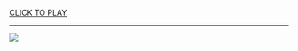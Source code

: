 
<a href="https://premium76.site?title=type_games_unblocked&ref=13M">CLICK TO PLAY</a></h3>
<hr>

<a href="https://premium76.site?title=type_games_unblocked&ref=13M"><img src="https://clearcache.store/games.png"></a>


